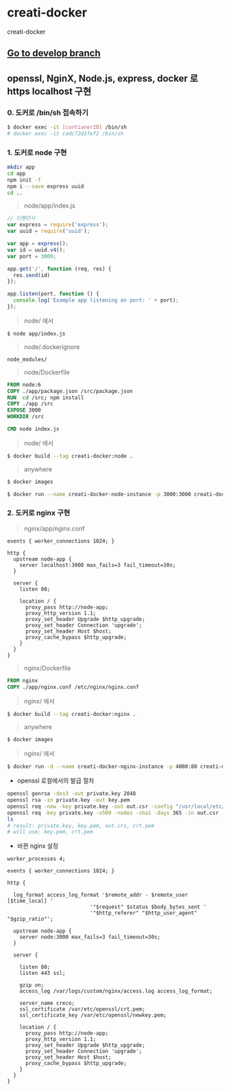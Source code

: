# creati-docker

creati-docker

## [Go to develop branch](https://github.com/CreatiCoding/creati-docker/tree/develop)



## openssl, NginX, Node.js, express, docker 로 https localhost 구현



### 0. 도커로 /bin/sh 접속하기

```bash
$ docker exec -it [contianerID] /bin/sh
# docker exec -it cadc72d1fef2 /bin/sh
```



### 1. 도커로 node 구현

```bash
mkdir app
cd app
npm init -f
npm i --save express uuid
cd ..
```

> node/app/index.js

```js
// 디팬던시
var express = require('express');
var uuid = require('uuid');

var app = express();
var id = uuid.v4();
var port = 3000;

app.get('/', function (req, res) {
  res.send(id)
});

app.listen(port, function () {
  console.log('Example app listening on port: ' + port);
});
```

> node/ 에서

```bash
$ node app/index.js
```

> node/.dockerignore

```
node_modules/
```

> node/Dockerfile

```dockerfile
FROM node:6
COPY ./app/package.json /src/package.json
RUN  cd /src; npm install
COPY ./app /src
EXPOSE 3000
WORKDIR /src

CMD node index.js
```

> node/ 에서

```bash
$ docker build --tag creati-docker:node .
```

> anywhere

```bash
$ docker images
```

```bash
$ docker run --name creati-docker-node-instance -p 3000:3000 creati-docker:node
```



### 2. 도커로 nginx 구현

> nginx/app/nginx.conf

```nginx
events { worker_connections 1024; }

http {
  upstream node-app {
    server localhost:3000 max_fails=3 fail_timeout=30s;
  }

  server {
    listen 80;

    location / {
      proxy_pass http://node-app;
      proxy_http_version 1.1;
      proxy_set_header Upgrade $http_upgrade;
      proxy_set_header Connection 'upgrade';
      proxy_set_header Host $host;
      proxy_cache_bypass $http_upgrade;
    }
  }
}
```

> nginx/Dockerfile

```dockerfile
FROM nginx
COPY ./app/nginx.conf /etc/nginx/nginx.conf
```

> nginx/ 에서

```bash
$ docker build --tag creati-docker:nginx .
```

> anywhere

```bash
$ docker images
```

> nginx/ 에서

```bash
$ docker run -d --name creati-docker-nginx-instance -p 4000:80 creati-docker:nginx
```

- openssl 로컬에서의 발급 절차

```bash
openssl genrsa -des3 -out private.key 2048
openssl rsa -in private.key -out key.pem
openssl req -new -key private.key -out out.csr -config "/usr/local/etc/openssl/openssl.cnf"
openssl req -key private.key -x509 -nodes -sha1 -days 365 -in out.csr -out crt.pem
ls
# result: private.key, key.pem, out.crs, crt.pem
# will use: key.pem, crt.pem
```

- 바뀐 nginx 설정

```nginx
worker_processes 4;

events { worker_connections 1024; }

http {

  log_format access_log_format '$remote_addr - $remote_user [$time_local] '
                           '"$request" $status $body_bytes_sent '
                           '"$http_referer" "$http_user_agent" "$gzip_ratio"';

  upstream node-app {
    server node:3000 max_fails=3 fail_timeout=30s;
  }

  server {

    listen 80;
    listen 443 ssl;

    gzip on;
    access_log /var/logs/custom/nginx/access.log access_log_format;

    server_name creco;
    ssl_certificate /var/etc/openssl/crt.pem;
    ssl_certificate_key /var/etc/openssl/newkey.pem;

    location / {
      proxy_pass http://node-app;
      proxy_http_version 1.1;
      proxy_set_header Upgrade $http_upgrade;
      proxy_set_header Connection 'upgrade';
      proxy_set_header Host $host;
      proxy_cache_bypass $http_upgrade;
    }
  }
}
```

